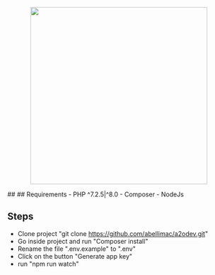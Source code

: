 <p align="center"><a href="https://a2odev.com/" target="_blank"><img src="https://a2odev.com/wp-content/uploads/2020/08/logo_header_blue.png" width="400"></a></p>
##
## Requirements
- PHP ^7.2.5|^8.0
- Composer
- NodeJs

## Steps
- Clone project "git clone https://github.com/abellimac/a2odev.git"
- Go inside project and run "Composer install"
- Rename the file ".env.example" to ".env"
- Click on the button "Generate app key"
- run "npm run watch"
